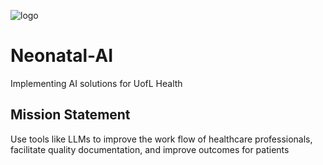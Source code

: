 ![logo]([https://github.com/r-dug/generator_frontend/blob/Main/public/logo192.png](https://github.com/Neonatal-AI/.github/blob/main/uofl_med_emblem-ascii-art.png))
# Neonatal-AI
Implementing AI solutions for UofL Health
## Mission Statement
Use tools like LLMs to improve the work flow of healthcare professionals, facilitate quality documentation, and improve outcomes for patients 
